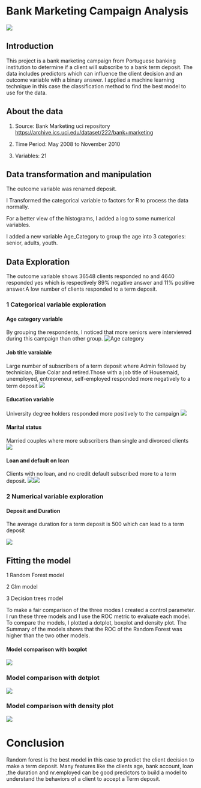 # Bank Marketing Campaign Analysis
![](https://github.com/dansakoc/Image/blob/master/Bank%20image.jpg?raw=true)



## Introduction
This project is a bank marketing campaign from Portuguese banking institution to determine if a client will subscribe to a bank term deposit. The data includes predictors which can influence the client decision and an outcome variable with a binary answer. I applied a machine learning technique in this case the classification method to find the best model to use for the data. 

## About the data

 1. Source: Bank Marketing uci repository
        https://archive.ics.uci.edu/dataset/222/bank+marketing
        
 2. Time Period: May 2008 to November 2010
   
 3. Variables: 21

## Data transformation and manipulation

The outcome variable was renamed deposit.

I Transformed the categorical variable to factors for R to process the data normally.

For a better view of the histograms, I added a log to some numerical variables.

I added a new variable Age_Category to group the age into 3 categories: senior, adults, youth.


## Data Exploration
The outcome variable shows 36548 clients responded no and 4640 responded yes which is respectively 89% negative answer and 11% positive answer.A low number of clients responded to a term deposit.

### 1 Categorical variable exploration

#### Age category variable
By grouping the respondents, I noticed that more seniors were interviewed during this campaign than other group.
![Age category](https://github.com/dansakoc/Image/blob/master/Deposit%20vs%20Age_cateogry.png?raw=true)


#### Job title varaiable
Large number of subscribers of a term deposit where Admin followed by technician, Blue Colar and retired.Those with a job title of  Housemaid, unemployed, entrepreneur, self-employed responded more negatively to a term deposit
![](https://github.com/dansakoc/Image/blob/master/Deposit%20vs%20Job.png?raw=true)


#### Education variable
University degree holders responded more positively to the campaign
![](https://github.com/dansakoc/Image/blob/master/Deposit%20vs%20Education.png?raw=true)



#### Marital status
Married couples where more subscribers than single and divorced clients
![](https://github.com/dansakoc/Image/blob/master/Deposit%20vs%20Marital.png?raw=true)



#### Loan and default on loan
Clients with no loan, and no credit default subscribed more to a term deposit.
![](https://github.com/dansakoc/Image/blob/master/Deposit%20vs%20default.png?raw=true)![](https://github.com/dansakoc/Image/blob/master/Deposit%20vs%20Loan.png?raw=true)




### 2 Numerical variable exploration


#### Deposit and Duration
 The average duration for a term deposit is 500 which can lead to a term deposit

![](https://github.com/dansakoc/Image/blob/master/Deposit%20vs%20Duration.png?raw=true)





## Fitting the model

1 Random Forest model

2 Glm model

3 Decision trees model 

To make a fair comparison of the three modes I created a control parameter.
I run these three models and I use the ROC metric to evaluate each model. To compare the models, I plotted a dotplot, boxplot and density plot. The Summary of the models shows that the ROC of the Random Forest was higher than the two other models.


#### Model comparison with boxplot 
![](https://github.com/dansakoc/Image/blob/master/Boxplot%20picture.png?raw=true)

### Model comparison with dotplot
![](https://github.com/dansakoc/Image/blob/master/Dotplot%20picture.png?raw=true)

### Model comparison with density plot
![](https://github.com/dansakoc/Image/blob/master/Density%20plot.png?raw=true)



# Conclusion
Random forest is the best model in this case to predict the client decision to make a term deposit. Many features like the clients age, bank account, loan ,the duration and nr.employed can be good predictors to build a model to understand the behaviors of a client to accept a Term deposit. 










